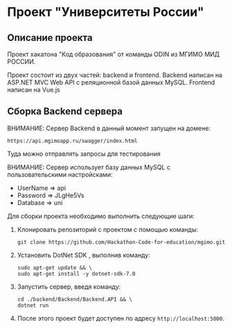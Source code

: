 # Проект "Университеты России"

## Описание проекта
Проект хакатона "Код образования" от команды ODIN из МГИМО МИД РОССИИ.

Проект состоит из двух частей: backend и frontend. Backend написан на ASP.NET MVC Web API c реляционной базой данных MySQL. Frontend написан на Vue.js


## Сборка Backend сервера

ВНИМАНИЕ: Сервер Backend в данный момент запущен на домене:

   ```
   https://api.mgimoapp.ru/swagger/index.html
   ```
Туда можно отправлять запросы для тестирования

ВНИМАНИЕ: Сервер использует базу данных MySQL с пользовательскими настройсками:

- UserName => api
- Password => JLgHe5Vs
- Database => uni


Для сборки проекта необходимо выполнить следующие шаги:

1. Клонировать репозиторий с проектом с помощью команды:
   ```
   git clone https://github.com/Hackathon-Code-for-education/mgimo.git
   ```

2. Установить DotNet SDK , выполнив команду:
   ```
   sudo apt-get update && \
   sudo apt-get install -y dotnet-sdk-7.0
   ```


3. Запустить сервер, введя команду:
   ```
   cd ./backend/Backend/Backend.API && \
   dotnet run
   ```

4. После этого проект будет доступен по адресу `http://localhost:5000`.
